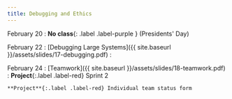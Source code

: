 ```yaml
---
title: Debugging and Ethics
---
```


February 20
: **No class**{: .label .label-purple } (Presidents' Day)

February 22
: [Debugging Large Systems]({{ site.baseurl }}/assets/slides/17-debugging.pdf)
  : 

February 24
: [Teamwork]({{ site.baseurl }}/assets/slides/18-teamwork.pdf)
  : **Project**{:.label .label-red} Sprint 2


    **Project**{:.label .label-red} Individual team status form

